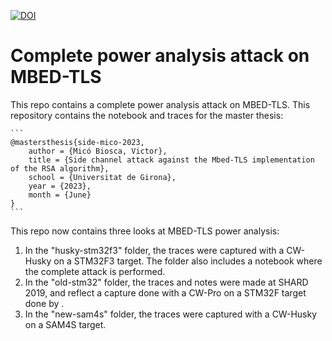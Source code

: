 [![DOI](https://zenodo.org/badge/558944841.svg)](https://zenodo.org/badge/latestdoi/558944841)

# Complete power analysis attack on MBED-TLS 

This repo contains a complete power analysis attack on MBED-TLS. This repository contains the notebook and traces for the master thesis:
    
    ```
    @mastersthesis{side-mico-2023,
        author = {Micó Biosca, Victor},
        title = {Side channel attack against the Mbed-TLS implementation of the RSA algorithm},
        school = {Universitat de Girona},
        year = {2023},
        month = {June}
    }
    ```


This repo now contains three looks at MBED-TLS power analysis:

1. In the "husky-stm32f3" folder, the traces were captured with a CW-Husky on a STM32F3 target. The folder also includes a notebook where the complete attack is performed.
1. In the "old-stm32" folder, the traces and notes were made at SHARD 2019, and reflect a capture done with a CW-Pro on a STM32F target done by .
1. In the "new-sam4s" folder, the traces were captured with a CW-Husky on a SAM4S target.

